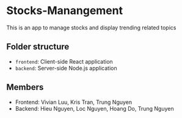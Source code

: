 # Stocks-Manangement
This is an app to manage stocks and display trending related topics

## Folder structure

- ```frontend```: Client-side React application
- ```backend```: Server-side Node.js application

## Members

- Frontend: Vivian Luu, Kris Tran, Trung Nguyen
- Backend: Hieu Nguyen, Loc Nguyen, Hoang Do, Trung Nguyen